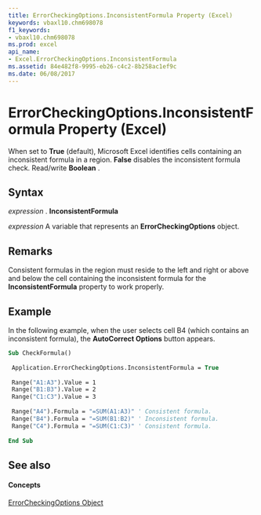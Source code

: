 ```yaml
---
title: ErrorCheckingOptions.InconsistentFormula Property (Excel)
keywords: vbaxl10.chm698078
f1_keywords:
- vbaxl10.chm698078
ms.prod: excel
api_name:
- Excel.ErrorCheckingOptions.InconsistentFormula
ms.assetid: 84e482f8-9995-eb26-c4c2-8b258ac1ef9c
ms.date: 06/08/2017
---
```



# ErrorCheckingOptions.InconsistentFormula Property (Excel)

When set to  **True** (default), Microsoft Excel identifies cells containing an inconsistent formula in a region. **False** disables the inconsistent formula check. Read/write **Boolean** .


## Syntax

 _expression_ . **InconsistentFormula**

 _expression_ A variable that represents an **ErrorCheckingOptions** object.


## Remarks

Consistent formulas in the region must reside to the left and right or above and below the cell containing the inconsistent formula for the  **InconsistentFormula** property to work properly.


## Example

In the following example, when the user selects cell B4 (which contains an inconsistent formula), the  **AutoCorrect Options** button appears.


```vb
Sub CheckFormula() 
 
 Application.ErrorCheckingOptions.InconsistentFormula = True 
 
 Range("A1:A3").Value = 1 
 Range("B1:B3").Value = 2 
 Range("C1:C3").Value = 3 
 
 Range("A4").Formula = "=SUM(A1:A3)" ' Consistent formula. 
 Range("B4").Formula = "=SUM(B1:B2)" ' Inconsistent formula. 
 Range("C4").Formula = "=SUM(C1:C3)" ' Consistent formula. 
 
End Sub
```


## See also


#### Concepts


[ErrorCheckingOptions Object](Excel.ErrorCheckingOptions.md)

